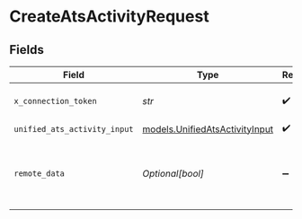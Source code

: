 # CreateAtsActivityRequest


## Fields

| Field                                                                  | Type                                                                   | Required                                                               | Description                                                            | Example                                                                |
| ---------------------------------------------------------------------- | ---------------------------------------------------------------------- | ---------------------------------------------------------------------- | ---------------------------------------------------------------------- | ---------------------------------------------------------------------- |
| `x_connection_token`                                                   | *str*                                                                  | :heavy_check_mark:                                                     | The connection token                                                   |                                                                        |
| `unified_ats_activity_input`                                           | [models.UnifiedAtsActivityInput](../models/unifiedatsactivityinput.md) | :heavy_check_mark:                                                     | N/A                                                                    |                                                                        |
| `remote_data`                                                          | *Optional[bool]*                                                       | :heavy_minus_sign:                                                     | Set to true to include data from the original Ats software.            | false                                                                  |